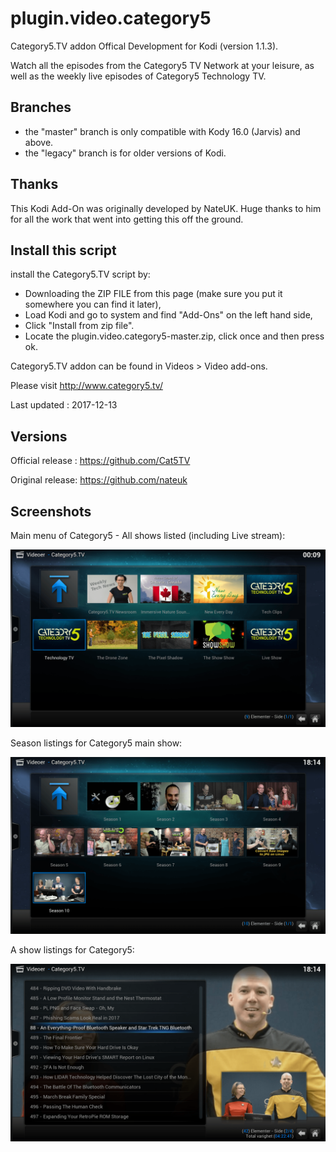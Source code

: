 # plugin.video.category5
Category5.TV addon Offical Development for Kodi (version 1.1.3).

Watch all the episodes from the Category5 TV Network at your leisure, as well as the weekly live episodes of Category5 Technology TV.

## Branches
* the "master" branch is only compatible with Kody 16.0 (Jarvis) and above.
* the "legacy" branch is for older versions of Kodi.

## Thanks
This Kodi Add-On was originally developed by NateUK. Huge thanks to him for all the work that went into getting this off the ground.

## Install this script

install the Category5.TV script by:

* Downloading the ZIP FILE from this page
(make sure you put it somewhere you can find it later),
* Load Kodi and go to system and find "Add-Ons" on the left hand side,
* Click "Install from zip file".
* Locate the plugin.video.category5-master.zip, click once and then press ok.

Category5.TV addon can be found in Videos > Video add-ons.


Please visit http://www.category5.tv/

Last updated : 2017-12-13

## Versions

Official release : https://github.com/Cat5TV

Original release: https://github.com/nateuk

## Screenshots

Main menu of Category5 - All shows listed (including Live stream):

![Main menu of Category5 - All shows listed including Live stream](resources/media/screenshots/mainscreen.png?raw=true)

Season listings for Category5 main show:

![Season listings for Category5 main show](resources/media/screenshots/seasons.png?raw=true)

A show listings for Category5:

![A show listings for Category5](resources/media/screenshots/mediaview.png?raw=true)

